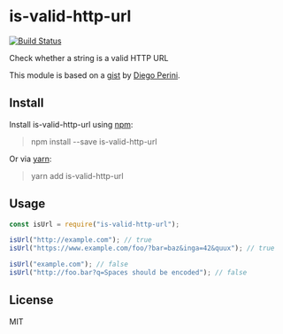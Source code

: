# is-valid-http-url

[![Build Status](https://travis-ci.org/neosiae/is-valid-http-url.svg?branch=master)](https://travis-ci.org/neosiae/is-valid-http-url)

Check whether a string is a valid HTTP URL

This module is based on a [gist](https://gist.github.com/dperini/729294) by [Diego Perini](https://github.com/dperini).

## Install

Install is-valid-http-url using [npm](https://www.npmjs.com):

> npm install --save is-valid-http-url

Or via [yarn](https://yarnpkg.com/en):

> yarn add is-valid-http-url

## Usage

```javascript
const isUrl = require("is-valid-http-url");

isUrl("http://example.com"); // true
isUrl("https://www.example.com/foo/?bar=baz&inga=42&quux"); // true

isUrl("example.com"); // false
isUrl("http://foo.bar?q=Spaces should be encoded"); // false
```

## License

MIT
